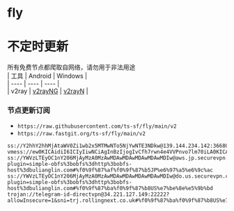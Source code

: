# fly
# 不定时更新
所有免费节点都爬取自网络，请勿用于非法用途  
|  工具  | Android  | Windows  |  
|  ----  | ----   | ----  |  
| v2ray  | [v2rayNG](https://github.com/2dust/v2rayNG/releases) | [v2rayN](https://github.com/2dust/v2rayN/releases) |  
  
### 节点更新订阅  
- `https://raw.githubusercontent.com/ts-sf/fly/main/v2`  
- `https://raw.fastgit.org/ts-sf/fly/main/v2`  
``` 
ss://Y2hhY2hhMjAtaWV0Zi1wb2x5MTMwNTo5NjYwNTE3NDkw@139.144.234.142:36680#%f0%9f%87%ba%f0%9f%87%b8US%e7%be%8e%e5%9b%bd
vmess://ew0KICAidiI6ICIyIiwNCiAgInBzIjogIvCfh7rwn4e4VVPnvo7lm70iLA0KICAiYWRkIjogImdhbmp1bi54eXoiLA0KICAicG9ydCI6ICI0NDMiLA0KICAiaWQiOiAiMTdiYzIwMDgtMGZmNy00NGIwLWJmYjEtMGMzMDAxODBjNzFlIiwNCiAgImFpZCI6ICIwIiwNCiAgInNjeSI6ICJhdXRvIiwNCiAgIm5ldCI6ICJ3cyIsDQogICJ0eXBlIjogIm5vbmUiLA0KICAiaG9zdCI6ICJnYW5qdW4ueHl6IiwNCiAgInBhdGgiOiAiLyIsDQogICJ0bHMiOiAidGxzIiwNCiAgInNuaSI6ICIiDQp9
ss://YWVzLTEyOC1nY206MjAyMzA0MzAwMDAwMDAwMDAwMDAwMDIw@aws.jp.securevpn.cc:1020/?plugin=simple-obfs%3bobfs%3dhttp%3bobfs-host%3dbulianglin.com#%f0%9f%87%af%f0%9f%87%b5JP%e6%97%a5%e6%9c%ac
ss://YWVzLTEyOC1nY206MjAyMzA0MzAwMDAwMDAwMDAwMDAwMDIw@do.us.securevpn.cc:1020/?plugin=simple-obfs%3bobfs%3dhttp%3bobfs-host%3dbulianglin.com#%f0%9f%87%ba%f0%9f%87%b8US%e7%be%8e%e5%9b%bd
trojan://telegram-id-directvpn@34.221.127.149:22222?allowInsecure=1&sni=trj.rollingnext.co.uk#%f0%9f%87%ba%f0%9f%87%b8US%e7%be%8e%e5%9b%bd
```